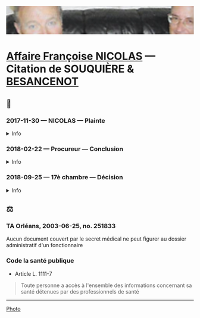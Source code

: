 ![img](../_aux/toubonbesanc.png)
# [Affaire Françoise NICOLAS](fn.md) — Citation de SOUQUIÈRE & [BESANCENOT](./whoswho#besanc)

## 📜
### 2017-11-30 — NICOLAS — Plainte
<details>
  <summary>Info</summary>

* [piece](../pieces/identifiant/18a8bf5c)
</details>

### 2018-02-22 — Procureur — Conclusion
<details>
  <summary>Info</summary>

* [piece](../pieces/identifiant/d506a5d7)
</details>

### 2018-09-25 — 17è chambre — Décision
<details>
  <summary>Info</summary>

* [piece](../pieces/identifiant/d506a5d7)
</details>

## ⚖️
### TA Orléans, 2003-06-25, no. 251833
Aucun document couvert par le secret médical ne peut figurer au dossier administratif d'un fonctionnaire
### Code la santé publique
* Article L. 1111-7
> Toute personne a accès à l'ensemble des informations concernant sa santé détenues par des professionnels de santé

---
[Photo](attrib.md#toubonbesanc)
